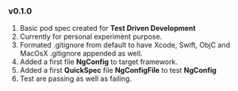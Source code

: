 ### v0.1.0
1. Basic pod spec created for **Test Driven Development** 
2. Currently for personal experiment purpose.
3. Formated .gitignore from default to have Xcode, Swift, ObjC and MacOsX .gitignore appended as well.
4. Added a first file **NgConfig** to target framework.
5. Added a first **QuickSpec** file **NgConfigFile** to test **NgConfig**
6. Test are passing as well as failing. 
